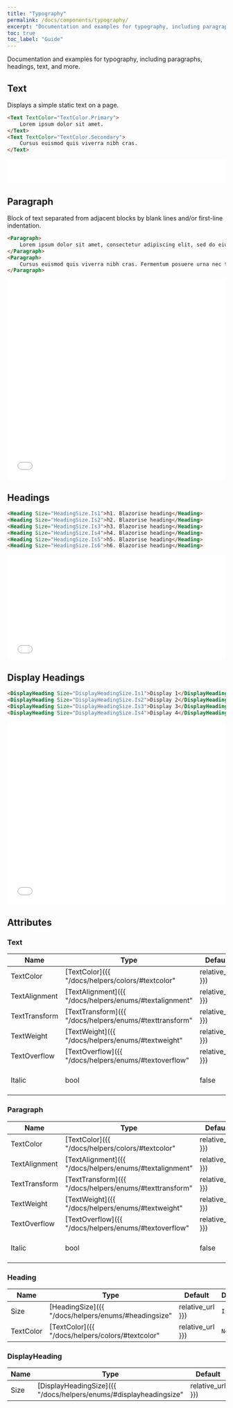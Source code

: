 ```yaml
---
title: "Typography"
permalink: /docs/components/typography/
excerpt: "Documentation and examples for typography, including paragraphs, headings, text, and more."
toc: true
toc_label: "Guide"
---
```


Documentation and examples for typography, including paragraphs, headings, text, and more.

## Text

Displays a simple static text on a page.

```html
<Text TextColor="TextColor.Primary">
    Lorem ipsum dolor sit amet.
</Text>
<Text TextColor="TextColor.Secondary">
    Cursus euismod quis viverra nibh cras.
</Text>
```

<iframe src="/examples/typography/text/" frameborder="0" scrolling="no" style="width:100%;height:55px;"></iframe>

## Paragraph

Block of text separated from adjacent blocks by blank lines and/or first-line indentation.

```html
<Paragraph>
    Lorem ipsum dolor sit amet, consectetur adipiscing elit, sed do eiusmod tempor incididunt ut labore et dolore magna aliqua. Cras fermentum odio eu feugiat pretium nibh ipsum consequat. Pulvinar etiam non quam lacus suspendisse faucibus interdum posuere. Nunc sed velit dignissim sodales ut. Mi bibendum neque egestas congue quisque egestas diam in arcu. Quis vel eros donec ac odio tempor. Fermentum posuere urna nec tincidunt praesent. Eget velit aliquet sagittis id consectetur. Molestie at elementum eu facilisis sed odio morbi quis commodo. Ut consequat semper viverra nam libero justo laoreet sit.
</Paragraph>
<Paragraph>
    Cursus euismod quis viverra nibh cras. Fermentum posuere urna nec tincidunt praesent semper feugiat nibh. Varius quam quisque id diam vel quam. Eget sit amet tellus cras adipiscing enim eu turpis. In est ante in nibh mauris cursus mattis. Interdum velit laoreet id donec ultrices tincidunt. Sollicitudin aliquam ultrices sagittis orci a. Turpis egestas sed tempus urna et pharetra pharetra. Felis bibendum ut tristique et egestas quis ipsum suspendisse. Ipsum dolor sit amet consectetur adipiscing elit ut. Enim eu turpis egestas pretium aenean pharetra. Diam sit amet nisl suscipit adipiscing bibendum est. Turpis massa sed elementum tempus egestas. Accumsan in nisl nisi scelerisque eu ultrices vitae. Purus ut faucibus pulvinar elementum integer. Id interdum velit laoreet id donec ultrices tincidunt arcu. Aliquam vestibulum morbi blandit cursus risus at ultrices.
</Paragraph>
```

<iframe src="/examples/typography/paragraph/" frameborder="0" scrolling="no" style="width:100%;height:460px;"></iframe>

## Headings

```html
<Heading Size="HeadingSize.Is1">h1. Blazorise heading</Heading>
<Heading Size="HeadingSize.Is2">h2. Blazorise heading</Heading>
<Heading Size="HeadingSize.Is3">h3. Blazorise heading</Heading>
<Heading Size="HeadingSize.Is4">h4. Blazorise heading</Heading>
<Heading Size="HeadingSize.Is5">h5. Blazorise heading</Heading>
<Heading Size="HeadingSize.Is6">h6. Blazorise heading</Heading>
```

<iframe src="/examples/typography/heading/" frameborder="0" scrolling="no" style="width:100%;height:240px;"></iframe>

## Display Headings

```html
<DisplayHeading Size="DisplayHeadingSize.Is1">Display 1</DisplayHeading>
<DisplayHeading Size="DisplayHeadingSize.Is2">Display 2</DisplayHeading>
<DisplayHeading Size="DisplayHeadingSize.Is3">Display 3</DisplayHeading>
<DisplayHeading Size="DisplayHeadingSize.Is4">Display 4</DisplayHeading>
```

<iframe src="/examples/typography/displayheading/" frameborder="0" scrolling="no" style="width:100%;height:420px;"></iframe>

## Attributes

### Text

| Name              | Type                                                                       | Default          | Description                                                                                 |
|-------------------|----------------------------------------------------------------------------|------------------|---------------------------------------------------------------------------------------------|
| TextColor         | [TextColor]({{ "/docs/helpers/colors/#textcolor" | relative_url }})        | `None`           | Sets the text color.                                                                        |
| TextAlignment     | [TextAlignment]({{ "/docs/helpers/enums/#textalignment" | relative_url }}) | `Left`           | Sets the text alignment.                                                                    |
| TextTransform     | [TextTransform]({{ "/docs/helpers/enums/#texttransform" | relative_url }}) | `None`           | Sets the text transformation.                                                               |
| TextWeight        | [TextWeight]({{ "/docs/helpers/enums/#textweight" | relative_url }})       | `None`           | Sets the text weight.                                                                       |
| TextOverflow      | [TextOverflow]({{ "/docs/helpers/enums/#textoverflow" | relative_url }})   | `None`           | Determines how the text will behave when it is larger than a parent container.              |
| Italic            | bool                                                                       | false            | Italicize text if set to true.                                                              |

### Paragraph

| Name              | Type                                                                       | Default          | Description                                                                                 |
|-------------------|----------------------------------------------------------------------------|------------------|---------------------------------------------------------------------------------------------|
| TextColor         | [TextColor]({{ "/docs/helpers/colors/#textcolor" | relative_url }})        | `None`           | Sets the text color.                                                                        |
| TextAlignment     | [TextAlignment]({{ "/docs/helpers/enums/#textalignment" | relative_url }}) | `Left`           | Sets the text alignment.                                                                    |
| TextTransform     | [TextTransform]({{ "/docs/helpers/enums/#texttransform" | relative_url }}) | `None`           | Sets the text transformation.                                                               |
| TextWeight        | [TextWeight]({{ "/docs/helpers/enums/#textweight" | relative_url }})       | `None`           | Sets the text weight.                                                                       |
| TextOverflow      | [TextOverflow]({{ "/docs/helpers/enums/#textoverflow" | relative_url }})   | `None`           | Determines how the text will behave when it is larger than a parent container.              |
| Italic            | bool                                                                       | false            | Italicize text if set to true.                                                              |

### Heading

| Name              | Type                                                                       | Default          | Description                                                                                 |
|-------------------|----------------------------------------------------------------------------|------------------|---------------------------------------------------------------------------------------------|
| Size              | [HeadingSize]({{ "/docs/helpers/enums/#headingsize" | relative_url }})     | `Is3`            | Sets the heading size.                                                                      |
| TextColor         | [TextColor]({{ "/docs/helpers/colors/#textcolor" | relative_url }})        | `None`           | Sets the heading text color.                                                                |

### DisplayHeading

| Name              | Type                                                                                     | Default          | Description                                                                                 |
|-------------------|------------------------------------------------------------------------------------------|------------------|---------------------------------------------------------------------------------------------|
| Size              | [DisplayHeadingSize]({{ "/docs/helpers/enums/#displayheadingsize" | relative_url }})     | `Is2`            | Sets the display heading size.                                                              |